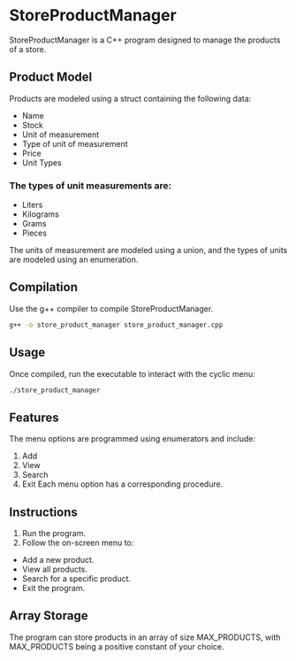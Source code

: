 # StoreProductManager
StoreProductManager is a C++ program designed to manage the products of a store.

## Product Model

Products are modeled using a struct containing the following data:

- Name
- Stock
- Unit of measurement
- Type of unit of measurement
- Price
- Unit Types

### The types of unit measurements are:
- Liters
- Kilograms
- Grams
- Pieces

The units of measurement are modeled using a union, and the types of units are modeled using an enumeration.

## Compilation
Use the g++ compiler to compile StoreProductManager.

```bash
g++ -o store_product_manager store_product_manager.cpp
```

## Usage

Once compiled, run the executable to interact with the cyclic menu:

```bash
./store_product_manager
```

## Features
The menu options are programmed using enumerators and include:

1. Add
2. View
3. Search
4. Exit
Each menu option has a corresponding procedure.

## Instructions
1. Run the program.
2. Follow the on-screen menu to:
- Add a new product.
- View all products.
- Search for a specific product.
- Exit the program.

## Array Storage
The program can store products in an array of size MAX_PRODUCTS, with MAX_PRODUCTS being a positive constant of your choice.
